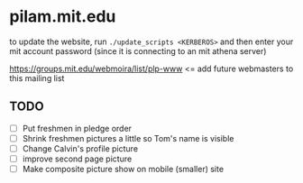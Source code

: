 pilam.mit.edu
=============

to update the website, run `./update_scripts <KERBEROS>`
   and then enter your mit account password
   (since it is connecting to an mit athena server)

https://groups.mit.edu/webmoira/list/plp-www <= add future webmasters to this mailing list


TODO
----
- [ ] Put freshmen in pledge order
- [ ] Shrink freshmen pictures a little so Tom's name is visible
- [ ] Change Calvin's profile picture
- [ ] improve second page picture
- [ ] Make composite picture show on mobile (smaller) site
